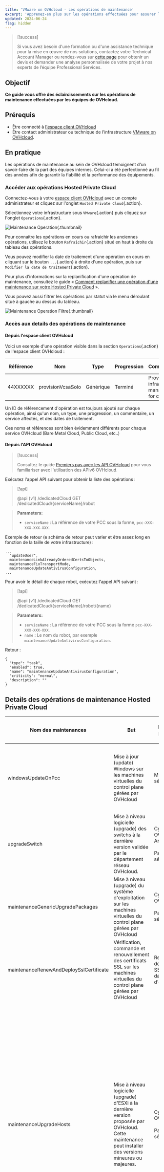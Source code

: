 ```yaml
---
title: 'VMware on OVHcloud - Les opérations de maintenance'
excerpt: 'Apprenez-en plus sur les opérations effectuées pour assurer la fiabilité et la performance de vos équipements Hosted Private Cloud VMware on OVHcloud'
updated: 2024-06-24
flag: hidden
---
```


> [!success]
> 
> Si vous avez besoin d'une formation ou d'une assistance technique pour la mise en œuvre de nos solutions, contactez votre Technical Account Manager ou rendez-vous sur [cette page](/links/professional-services) pour obtenir un devis et demander une analyse personnalisée de votre projet à nos experts de l’équipe Professional Services.
>

## Objectif

**Ce guide vous offre des éclaircissements sur les opérations de maintenance effectuées par les équipes de OVHcloud.**

## Prérequis

- Être connecté à [l'espace client OVHcloud](/links/manager)
- Être contact administrateur ou technique de l'infrastructure [VMware on OVHcloud](https://www.ovhcloud.com/fr/enterprise/products/hosted-private-cloud/).

## En pratique

Les opérations de maintenance au sein de OVHcloud témoignent d'un savoir-faire de la part des équipes internes. Celui-ci a été perfectionné au fil des années afin de garantir la fiabilité et la performance des équipements.

### Accéder aux opérations Hosted Private Cloud

Connectez-vous à votre [espace client OVHcloud](/links/manager) avec un compte administrateur et cliquez sur l'onglet `Hosted Private Cloud`{.action}.

Sélectionnez votre infrastructure sous `VMware`{.action} puis cliquez sur l'onglet `Operations`{.action}. 

![Maintenance Operation](/pages/assets/screens/manager/hosted_private_cloud/VMware/private_cloud/pcc/Maintenance.png){.thumbnail}

Pour connaitre les opérations en cours ou rafraichir les anciennes opérations, utilisez le bouton `Rafraîchir`{.action} situé en haut à droite du tableau des opérations.

Vous pouvez modifier la date de traitement d'une opération en cours en cliquant sur le bouton `...`{.action} à droite d'une opération, puis sur `Modifier la date de traitement`{.action}.

Pour plus d'informations sur la replanification d'une opération de maintenance, consultez le guide « [Comment replanifier une opération d'une maintenance sur votre Hosted Private Cloud](/pages/hosted_private_cloud/hosted_private_cloud_powered_by_vmware/maintenance-rescheduling) ».

Vous pouvez aussi filtrer les opérations par statut via le menu déroulant situé à gauche au dessus du tableau.

![Maintenance Operation Filtre](/pages/assets/screens/manager/hosted_private_cloud/VMware/private_cloud/operation/Maintenance-filter.png){.thumbnail}

### Accès aux details des opérations de maintenance

#### Depuis l'espace client OVHcloud

Voici un exemple d'une opération visible dans la section `Operations`{.action} de l'espace client OVHcloud :

| Référence | Nom | Type | Progression | Commentaire | Services affectés | Créé de | Créé par | Traitement | Fin | Mis à jour |
|---|---|---|---|---|---|---|---|---|---|---|
| 44XXXXXX  | provisionVcsaSolo | Générique | Terminé | Provisions infrastructure management for customer | Tâche : 44XXXXXX | Information indisponible  | Information indisponible | XX mai 2023 18:37:51 | XX mai 2023 18:37:XX | XX mai 2023 18:37:58 |


Un ID de référencement d'opération est toujours ajouté sur chaque opération, ainsi qu'un nom, un type, une progression, un commentaire, un service affectés, et des dates de traitement.

Ces noms et références sont bien évidemment différents pour chaque service OVHcloud (Bare Metal Cloud, Public Cloud, etc..) 

#### Depuis l'API OVHcloud

> [!success]
> 
> Consultez le guide [Premiers pas avec les API OVHcloud](/pages/manage_and_operate/api/first-steps) pour vous familiariser avec l'utilisation des APIv6 OVHcloud.

Exécutez l'appel API suivant pour obtenir la liste des opérations :

> [!api]
>
> @api {v1} /dedicatedCloud GET /dedicatedCloud/{serviceName}/robot
>

> **Parameters:**
>
> - `serviceName` : La référence de votre PCC sous la forme, `pcc-XXX-XXX-XXX-XXX`.
>

Exemple de retour (e schéma de retour peut varier et être assez long en fonction de la taille de votre infrastructure) :

```shell
...
  "updateUser",
  maintenanceLinkAlreadyOrderedCertsToObjects,
  maintenanceFixTransportMode,
  maintenanceUpdateAntivirusConfiguration,
...
```

Pour avoir le détail de chaque robot, exécutez l'appel API suivant :

> [!api]
>
> @api {v1} /dedicatedCloud GET /dedicatedCloud/{serviceName}/robot/{name}
>

> **Parameters:**
>
> - `serviceName` : La référence de votre PCC sous la forme `pcc-XXX-XXX-XXX-XXX`.
> - `name` : Le nom du robot, par exemple `maintenanceUpdateAntivirusConfiguration`.
>

Retour :

```shell
{
  "type": "task",
  "enabled": true,
  "name": "maintenanceUpdateAntivirusConfiguration",
  "criticity": "normal",
  "description": ""
}
```

## Details des opérations de maintenance Hosted Private Cloud

| Nom des maintenances | But | Instructions préventives | Impact | Durée approximative | Fréquence | Peut être reprogrammé ? | Référence à une documentation technique |
|---|---|---|---|---|---|---|---|
| windowsUpdateOnPcc | Mise à jour (update) Windows sur les machines virtuelles du control plane gérées par OVHcloud | Mise à jour de sécurité | Aucune | Maintenance effectuée seulement si Veeam et/ou les options Zerto sont souscrites<br><br>Control Plane indisponible\* durant la plage de maintenance | 00H30 pour Veeam.<br><br>00H30 pour Zerto | Mensuel | Oui | |
| upgradeSwitch | Mise à niveau logicielle (upgrade) des switchs à la dernière version validée par le département réseau OVHcloud. | Cycle de vie OVHcloud Arista<br><br>Patchs de sécurité | Vérification de l'hôte en double attachement (dual-attached) | Basculement de ToR (on Top of Rack) A (swith A) vers ToR (on Top of Rack) B (switch B) | 01H30 | Basé sur le cycle de vie de l'éditeur | Oui | |
| maintenanceGenericUpgradePackages | Mise à niveau (upgrade) du système d'exploitation sur les machines virtuelles du control plane gérées par OVHcloud | Cycle de vie OVHcloud<br><br>Patchs de sécurité. | Aucune | Control plane indisponible (management) durant le délai de maintenance | 02H00 | Mensuel (standard) | Oui | |
| maintenanceRenewAndDeploySslCertificate | Vérification, commande et renouvellement des certificats SSL sur les machines virtuelles du control plane gérées par OVHcloud | Renouvellement des certificats SSL avant la date d'expiration | Aucune | Control plane indisponible\* (management) durant le délai de maintenance | 01H00 | Trimestriellement (standard) | Oui | |
| maintenanceUpgradeHosts | Mise à niveau logicielle (upgrade) d'ESXi à la dernière version proposée par OVHcloud. Cette maintenance peut installer des versions mineures ou majeures. | Cycle de vie OVHcloud<br><br>Patchs de sécurité| Pendant cette maintenance, tous les hôtes peuvent être mis en mode maintenance et toutes les machines virtuelles peuvent être évacuées automatiquement. <br><br> Le client doit s'assurer qu'aucune des configurations suivantes n'empêche cette action : <br><br>Aucun media ISO ou périphérique monté<br><br> ègles d'anti-affinité<br><br>Tout autre élément susceptible d’empêcher le déplacement d’une machine virtuelle<br><br>Les produits tiers sont conformes et compatible à la nouvelle version ESXi | Une fois que les hôtes sont en mode maintenance : toutes les machines virtuelles sont automatiquement évacuées avec vMotion<br><br>Les hôtes sont redémarrés | 00H30 par hôte | Basé sur le cycle de vie de l'éditeur. | Oui | |
| maintenanceUpgradeVcenter | Mise à niveau (upgrade) logicielle de vCenter Server Appliance à la dernière version proposée par OVHcloud. Cette maintenance peut installer des versions mineures ou majeures. Les mises à niveau (upgrade) des options peuvent également être déclenchées (Veeam Managed, Zerto) pour s'assurer que la matrice de compatibilité est cohérente. | Cycle de vie OVHcloud<br><br>Patchs de sécurité| Les logiciels tiers sont conformes à la nouvelle version de VCSA | Control Plane indisponible\* (management) durant le délai de maintenance\* | 02H00 (peut varier en fonction du nombre d'utilisateurs et du temps nécessaire à appliquer les autorisations) | Basé sur le cycle de vie de l'éditeur | Oui | |
| maintenanceUpgradeVrops | Mise à niveau (upgrade) des machines virtuelles Aria Operations (appelée vROps auparavant) vers la dernière version proposée par OVHcloud | Cycle de vie OVHcloud Arista<br><br> Patchs de sécurité | Aucune | vROps est indisponible pendant le délai de maintenance | 01H30 | Basé sur le cycle de vie de l'éditeur. | Oui | |
| maintenanceUpgradeNsxt | Mise à niveau (upgrade) de la version de NSX-T vers la dernière version proposée par OVHcloud | Cycle de vie OVHcloud de VMware<br><br> Mise à niveau de sécurité | Ressources suffisantes (calcul et stockage) disponibles sur l'infrastructure du client pour héberger un Edge NSX (voir prérequis : [documentation officielle VMware NSX](https://docs.vmware.com/en/VMware-NSX/4.1/installation/GUID-22F87CA8-01A9-4F2E-B7DB-9350CA60EA4E.html){.external}).<br><br> La résilience est assurée sur l'infrastructure du client pour héberger les passerelles Edges NSX-T | Le control plane NSX-T n'est pas disponible pendant l'opération de mise à niveau.<br><br> Le vMotion des Edges peut subir une légère perturbation des flux (reconnexion nécessaire pour les applications statefull) | 02H30 | Basé sur le cycle de vie de l'éditeur | Oui | |
| maintenanceUpgradeVeeamManaged | Mise à niveau (upgrade) des machines virtuelles du control plane Veeam gérées par OVHcloud (serveurs virtuels de sauvegarde et de réplication, backup proxy) vers la dernière version proposée par OVHcloud | Cycle de vie OVHcloud de Veeam | Aucune | Les opérations de restauration et de sauvegarde ne peuvent pas être effectuées pendant la maintenance | 01H00 | Basé sur le cycle de vie de l'éditeur. | Oui | |
| maintenanceUpgradeZvm | Mise à jour (update) des machines virtuelles Zerto (Zerto Virual Manager, VRA) vers la dernière version proposée par OVHcloud | Cycle de vie Zerto de OVHcloud | Aucune | La console Zerto n'est pas disponible pendant la maintenance, toutes les opérations Zerto associées ne peuvent pas être effectuées (fail-over, gestion des VPG...) / VRA est redéployé de sorte que la réplication est interrompue et que le RPO augmente momentanément. | 01H30 | Basé sur le cycle de vie de l'éditeur | Oui | |

\* : Voir les explications ci-dessous.

## Glossaire

**Control Plane indisponible** : signifie que le VCSA (vCenter Server Appliance) ne peut pas être contacté. Par conséquent, tous les produits qui doivent atteindre VCSA ne fonctionneront pas.

Cela représente les produits/options suivants dans Hosted Private Cloud VMware on OVHcloud :

- **NSX-T** interface.
- **vROps** interface.
- **Veeam** Managé (pas d'opération de sauvegarde/restauration).
- **Zerto** interface (replication en continu).
- **Tanzu** Kubernetes Grid.

Tout autre produit de niveau que vous pouvez utiliser et qui nécessite **VCSA** sera également affecté.

## Explications sur le control plane

Le control plane (plan de contrôle) désigne la partie du système responsable de la gestion et du contrôle des ressources dans un environnement virtualisé. Plus précisément, le plan de contrôle est la couche logicielle qui gère les opérations et les décisions liées à la configuration, à la gestion des ressources, au suivi et à l'orchestration des machines virtuelles et de l'infrastructure associée.

- **Gestion des ressources** : il prend en charge la configuration et la gestion des ressources physiques (serveurs, stockage, mise en réseau) et virtuelles (machines virtuelles).
- **Orchestration** : il coordonne les opérations entre les différents composants de l'infrastructure, facilitant le déploiement, la migration et la gestion des machines virtuelles.
- **Monitoring** : il collecte des données sur les performances, l’état de santé et l’utilisation des ressources à des fins de monitoring et de reporting en temps réel.
- **Sécurité** : il gère les politiques de sécurité, y compris l'authentification, l'autorisation et le contrôle d'accès, assurant ainsi la sécurité des ressources virtualisées.
- **Automatisation** : il prend en charge l'automatisation des tâches répétitives, permettant aux administrateurs de définir des workflows et des stratégies automatisées.

En résumé, le plan de contrôle est la couche logicielle qui assure la gestion, la coordination et le contrôle centralisés.

## Aller plus loin

Pour plus d'informations sur la replanification d'une opération de maintenance, consultez le guide « [Replanification d'une opération de maintenance sur votre Hosted Private Cloud VMware on OVHcloud](/pages/hosted_private_cloud/hosted_private_cloud_powered_by_vmware/maintenance-rescheduling) ».

Échangez sur le channel dédié Discord : <https://discord.gg/ovhcloud> ou rejoignez notre [communauté d'utilisateurs](/links/community).
